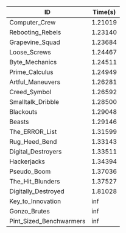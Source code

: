 |ID|Time(s)|
|-|-|
|Computer_Crew|1.21019|
|Rebooting_Rebels|1.23140|
|Grapevine_Squad|1.23684|
|Loose_Screws|1.24467|
|Byte_Mechanics|1.24511|
|Prime_Calculus|1.24949|
|Artful_Maneuvers|1.26281|
|Creed_Symbol|1.26592|
|Smalltalk_Dribble|1.28500|
|Blackouts|1.29048|
|Beasts|1.29146|
|The_ERROR_List|1.31599|
|Rug_Heed_Bend|1.33143|
|Digital_Destroyers|1.33511|
|Hackerjacks|1.34394|
|Pseudo_Boom|1.37036|
|The_Hit_Blunders|1.37527|
|Digitally_Destroyed|1.81028|
|Key_to_Innovation|inf|
|Gonzo_Brutes|inf|
|Pint_Sized_Benchwarmers|inf|
